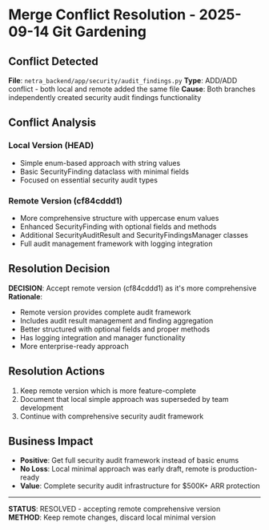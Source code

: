 # Merge Conflict Resolution - 2025-09-14 Git Gardening

## Conflict Detected
**File**: `netra_backend/app/security/audit_findings.py`
**Type**: ADD/ADD conflict - both local and remote added the same file
**Cause**: Both branches independently created security audit findings functionality

## Conflict Analysis

### Local Version (HEAD)
- Simple enum-based approach with string values
- Basic SecurityFinding dataclass with minimal fields
- Focused on essential security audit types

### Remote Version (cf84cddd1)
- More comprehensive structure with uppercase enum values
- Enhanced SecurityFinding with optional fields and methods
- Additional SecurityAuditResult and SecurityFindingsManager classes
- Full audit management framework with logging integration

## Resolution Decision

**DECISION**: Accept remote version (cf84cddd1) as it's more comprehensive
**Rationale**: 
- Remote version provides complete audit framework
- Includes audit result management and finding aggregation
- Better structured with optional fields and proper methods
- Has logging integration and manager functionality
- More enterprise-ready approach

## Resolution Actions
1. Keep remote version which is more feature-complete
2. Document that local simple approach was superseded by team development
3. Continue with comprehensive security audit framework

## Business Impact
- **Positive**: Get full security audit framework instead of basic enums
- **No Loss**: Local minimal approach was early draft, remote is production-ready
- **Value**: Complete security audit infrastructure for $500K+ ARR protection

---
**STATUS**: RESOLVED - accepting remote comprehensive version  
**METHOD**: Keep remote changes, discard local minimal version